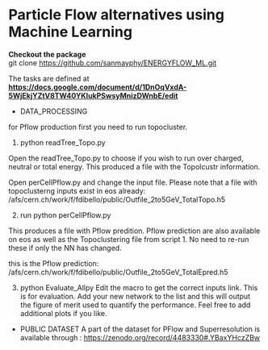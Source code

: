 # Particle Flow alternatives using Machine Learning

**Checkout the package** <br/>
git clone https://github.com/sanmayphy/ENERGYFLOW_ML.git

The tasks are defined at __https://docs.google.com/document/d/1DnOqVxdA-5WjEkjYZtV8TW40YKIukPSwsyMnizDWnbE/edit__

* DATA_PROCESSING

for Pflow production first you need to run topocluster.

1. python readTree_Topo.py

Open the readTree_Topo.py to choose if you wish to run over charged,
neutral or total energy.  This produced a file with the Topolcustr information.

Open perCellPflow.py and change the input file.
Please note that a file with topoclusterng inputs exist in eos already: /afs/cern.ch/work/f/fdibello/public/Outfile_2to5GeV_TotalTopo.h5

2. run python perCellPflow.py

This produces a file with Pflow predition.
Pflow prediction are also available on eos as well as the Topoclustering file
from script 1. No need to re-run these if only the NN has changed.

this is the Pflow prediction: /afs/cern.ch/work/f/fdibello/public/Outfile_2to5GeV_TotalEpred.h5

3.   python Evaluate_Allpy
Edit the macro to get the correct inputs link.
This is for evaluation. Add your new network to the list and this will output
the  figure of merit used to quantify the performance. Feel free to add
additional plots if you like.

* PUBLIC DATASET
A part of the dataset for PFlow and Superresolution is available through : https://zenodo.org/record/4483330#.YBaxYHczZBw
